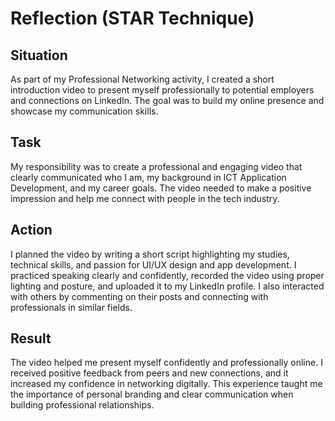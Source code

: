 
# Reflection (STAR Technique)

## Situation
As part of my Professional Networking activity, I created a short introduction video to present myself professionally to potential employers and connections on LinkedIn. The goal was to build my online presence and showcase my communication skills.

## Task
My responsibility was to create a professional and engaging video that clearly communicated who I am, my background in ICT Application Development, and my career goals. The video needed to make a positive impression and help me connect with people in the tech industry.

## Action
I planned the video by writing a short script highlighting my studies, technical skills, and passion for UI/UX design and app development. I practiced speaking clearly and confidently, recorded the video using proper lighting and posture, and uploaded it to my LinkedIn profile. I also interacted with others by commenting on their posts and connecting with professionals in similar fields.

## Result
The video helped me present myself confidently and professionally online. I received positive feedback from peers and new connections, and it increased my confidence in networking digitally. This experience taught me the importance of personal branding and clear communication when building professional relationships.
